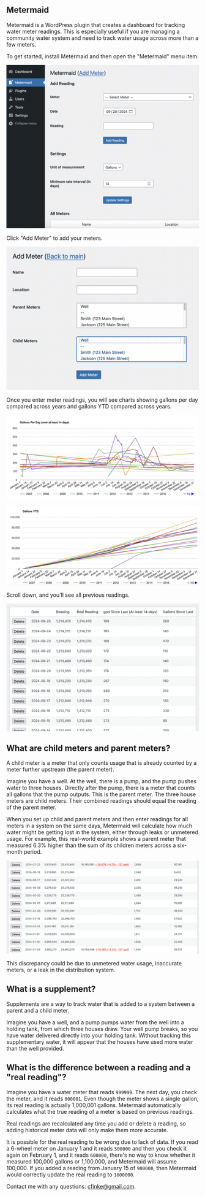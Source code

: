 Metermaid
---------
Metermaid is a WordPress plugin that creates a dashboard for tracking water meter readings. This is especially useful if you are managing a community water system and need to track water usage across more than a few meters.

To get started, install Metermaid and then open the "Metermaid" menu item:

![The two main forms on the Metermaid dashboard: "Add reading" and "Settings"](screenshots/dashboard.png)

Click "Add Meter" to add your meters.

![The "Add Meter" form. It has fields for meter name, location, parent meters, and child meters.](screenshots/add-meter.png)

Once you enter meter readings, you will see charts showing gallons per day compared across years and gallons YTD compared across years.

![A chart showing gallons per day compared across the years 2007-2024](screenshots/gpd.png)

![A chart showing YTD water usage compared across the years 2007-2024](screenshots/ytd.png)

Scroll down, and you'll see all previous readings.

![A table of meter readings, showing date, reading, real reading, gallons per day since last (with a minimum time period), and gallons since last reading](screenshots/readings.png)

What are child meters and parent meters?
----------------------------------------
A child meter is a meter that only counts usage that is already counted by a meter further upstream (the parent meter).

Imagine you have a well. At the well, there is a pump, and the pump pushes water to three houses. Directly after the pump, there is a meter that counts all gallons that the pump outputs. This is the parent meter. The three house meters are child meters. Their combined readings should equal the reading of the parent meter.

When you set up child and parent meters and then enter readings for all meters in a system on the same days, Metermaid will calculate how much water might be getting lost in the system, either through leaks or unmetered usage. For example, this real-world example shows a parent meter that measured 6.3% higher than the sum of its children meters across a six-month period.

![A table showing that a parent meter measured 6.3% higher than the sum of its child meters across a 6-month period.](screenshots/children-difference.png)

This discrepancy could be due to unmetered water usage, inaccurate meters, or a leak in the distribution system.

What is a supplement?
---------------------
Supplements are a way to track water that is added to a system between a parent and a child meter.

Imagine you have a well, and a pump pumps water from the well into a holding tank, from which three houses draw. Your well pump breaks, so you have water delivered directly into your holding tank. Without tracking this supplementary water, it will appear that the houses have used more water than the well provided.

What is the difference between a reading and a "real reading"?
--------------------------------------------------------------
Imagine you have a water meter that reads `999999`. The next day, you check the meter, and it reads `000001`. Even though the meter shows a single gallon, its real reading is actually 1,000,001 gallons. Metermaid automatically calculates what the true reading of a meter is based on previous readings.

Real readings are recalculated any time you add or delete a reading, so adding historical meter data will only make them more accurate.

It is possible for the real reading to be wrong due to lack of data. If you read a 6-wheel meter on January 1 and it reads `500000` and then you check it again on February 1, and it reads `600000`, there's no way to know whether it measured 100,000 gallons or 1,100,000, and Metermaid will assume 100,000. If you added a reading from January 15 of `900000`, then Metermaid would correctly update the real reading to `1600000`.

Contact me with any questions: cfinke@gmail.com.